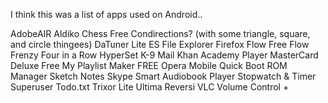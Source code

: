 I think this was a list of apps used on Android..

AdobeAIR
Aldiko
Chess Free
Condirections? (with some triangle, square, and circle thingees)
DaTuner Lite
ES File Explorer
Firefox
Flow Free
Flow Frenzy
Four in a Row
HyperSet
K-9 Mail
Khan Academy Player
MasterCard Deluxe Free
My Playlist Maker FREE
Opera Mobile
Quick Boot
ROM Manager
Sketch Notes
Skype
Smart Audiobook Player
Stopwatch & Timer
Superuser
Todo.txt
Trixor Lite
Ultima Reversi
VLC
Volume Control +